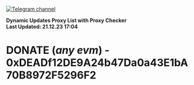 [![Telegram channel](https://img.shields.io/endpoint?url=https://runkit.io/damiankrawczyk/telegram-badge/branches/master?url=https://t.me/n4z4v0d)](https://t.me/n4z4v0d) 

**Dynamic Updates Proxy List with Proxy Checker**  
**Last Updated: 21.12.23 17:04**

# DONATE (_any evm_) - 0xDEADf12DE9A24b47Da0a43E1bA70B8972F5296F2
